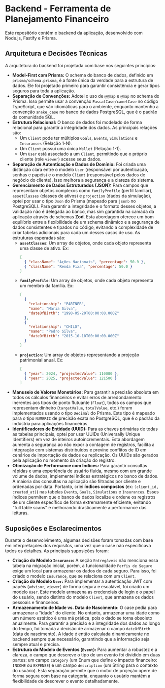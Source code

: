 # Backend - Ferramenta de Planejamento Financeiro

Este repositório contém o backend da aplicação, desenvolvido com Node.js, Fastify e Prisma.

## Arquitetura e Decisões Técnicas

A arquitetura do backend foi projetada com base nos seguintes princípios:

- **Model-First com Prisma:** O schema do banco de dados, definido em `prisma/schema.prisma`, é a fonte única da verdade para a estrutura de dados. Ele foi projetado primeiro para garantir consistência e gerar tipos seguros para toda a aplicação.
- **Separação de Convenções:** Adotei o uso de `@@map` e `@map` no schema do Prisma. Isso permite usar a convenção `PascalCase/camelCase` no código TypeScript, que são idiomáticas para o ambiente, enquanto mantenho a convenção `snake_case` no banco de dados PostgreSQL, que é o padrão da comunidade SQL.
- **Estrutura Relacional:** O banco de dados foi modelado de forma relacional para garantir a integridade dos dados. As principais relações são:
  - Um `Client` pode ter múltiplos `Goals`, `Events`, `Simulations` e `Insurances` (Relação 1-N).
  - Um `Client` possui uma única `Wallet` (Relação 1-1).
  - Um `User` está associado a um `Client`, permitindo que o próprio cliente (role `viewer`) acesse seus dados.
- **Separação de Autenticação e Dados de Domínio:** Foi criada uma distinção clara entre o modelo `User` (responsável por autenticação, senhas e papéis) e o modelo `Client` (responsável pelos dados de negócio do cliente). Isso melhora a segurança e a clareza do sistema.
- **Gerenciamento de Dados Estruturados (JSON):** Para campos que representam objetos complexos como `familyProfile` (perfil familiar), `assetClasses` (classes de ativos) e `projection` (dados da simulação), optei por usar o tipo `Json` do Prisma (mapeado para `jsonb` no PostgreSQL). Para garantir a integridade e o formato desses objetos, a validação não é delegada ao banco, mas sim garantida na camada da aplicação através de schemas **Zod**. Esta abordagem oferece um bom equilíbrio entre a flexibilidade de um schema dinâmico e a segurança de dados consistentes e tipados no código, evitando a complexidade de criar tabelas adicionais para cada um desses casos de uso. As estruturas esperadas são:
  - **`assetClasses`**: Um array de objetos, onde cada objeto representa uma classe de ativo. Ex:
    ```json
    [
      { "className": "Ações Nacionais", "percentage": 50.0 },
      { "className": "Renda Fixa", "percentage": 50.0 }
    ]
    ```
  - **`familyProfile`**: Um array de objetos, onde cada objeto representa um membro da família. Ex:
    ```json
    [
      {
        "relationship": "PARTNER",
        "name": "Maria Silva",
        "dateOfBirth": "1990-05-20T00:00:00.000Z"
      },
      {
        "relationship": "CHILD",
        "name": "Pedro Silva",
        "dateOfBirth": "2015-10-10T00:00:00.000Z"
      }
    ]
    ```
  - **`projection`**: Um array de objetos representando a projeção patrimonial anual. Ex:
    ```json
    [
      { "year": 2024, "projectedValue": 110000 },
      { "year": 2025, "projectedValue": 121500 }
    ]
    ```
- **Manuseio de Valores Monetários:** Para garantir a precisão absoluta em todos os cálculos financeiros e evitar erros de arredondamento inerentes aos tipos de ponto flutuante (`Float`), todos os campos que representam dinheiro (`targetValue`, `totalValue`, etc.) foram implementados usando o tipo `Decimal` do Prisma. Este tipo é mapeado para o tipo `NUMERIC` de precisão exata no PostgreSQL, que é o padrão da indústria para aplicações financeiras.
- **Identificadores de Entidade (UUID):** Para as chaves primárias de todas as tabelas principais, optei por usar UUIDs (Universally Unique Identifiers) em vez de inteiros autoincrementais. Esta abordagem aumenta a segurança ao não expor a contagem de registros, facilita a integração com sistemas distribuídos e previne conflitos de ID em cenários de importação de dados ou replicação. Os UUIDs são gerados pela aplicação no momento da criação do registro.
- **Otimização de Performance com Índices:** Para garantir consultas rápidas e uma experiência de usuário fluida, mesmo com um grande volume de dados, implementei índices estratégicos no banco de dados. A maioria das consultas na aplicação são filtradas por cliente e ordenadas por data. Portanto, criei **índices compostos** (ex: `(client_id, created_at)`) nas tabelas `Events`, `Goals`, `Simulations` e `Insurances`. Esses índices permitem que o banco de dados localize e ordene os registros de um cliente específico de forma extremamente eficiente, evitando "full table scans" e melhorando drasticamente a performance das leituras.

## Suposições e Esclarecimentos

Durante o desenvolvimento, algumas decisões foram tomadas com base em interpretações dos requisitos, uma vez que o case não especificava todos os detalhes. As principais suposições foram:

- **Criação do Modelo `Insurance`:** A seção `Entregáveis` não menciona essa tabela na migração inicial, porém, a funcionalidade `Perfis de Seguro` exige um local para armazenar os dados de cada seguro. Para isso, foi criado o modelo `Insurance`, que se relaciona com um `Client`.
- **Criação do Modelo `User`:** Para implementar a autenticação JWT com papéis (`advisor`, `viewer`) de forma segura e escalável, foi criado um modelo `User`. Este modelo armazena as credenciais de login e o papel do usuário, sendo distinto do modelo `Client`, que armazena os dados pessoais e financeiros.
- **Armazenamento de Idade vs. Data de Nascimento:** O case pedia para armazenar a "idade" do cliente. No entanto, armazenar uma idade como um número estático é uma má prática, pois o dado se torna obsoleto anualmente. Para garantir a precisão e a integridade dos dados ao longo do tempo, foi tomada a decisão de armazenar o campo `dateOfBirth` (data de nascimento). A idade é então calculada dinamicamente no backend sempre que necessário, garantindo que a informação seja sempre atual e precisa.
- **Estrutura do Modelo de Eventos (`Event`):** Para aumentar a robustez e a clareza, o campo que descreve o tipo de um evento foi dividido em duas partes: um campo `category` (um Enum que define o impacto financeiro: `INCOME` ou `EXPENSE`) e um campo `description` (um String para o contexto do usuário). Esta separação permite que o motor de projeção opere de forma segura com base na categoria, enquanto o usuário mantém a flexibilidade de descrever o evento detalhadamente.
